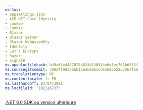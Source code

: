 ```yaml
---
no-loc:
- appsettings.json
- ASP.NET Core Identity
- cookie
- Cookie
- Blazor
- Blazor Server
- Blazor WebAssembly
- Identity
- Let's Encrypt
- Razor
- SignalR
ms.openlocfilehash: bd9c61e44970744024df30514e6d1ec761b65f2f
ms.sourcegitcommit: 3982ff9dabb5b12aeb0a61cde2686b5253364f5d
ms.translationtype: MT
ms.contentlocale: fr-FR
ms.lasthandoff: 03/04/2021
ms.locfileid: "102126727"
---
```

[.NET 6,0 SDK ou version ultérieure](https://dotnet.microsoft.com/download/dotnet/6.0)
